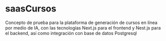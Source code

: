 # saasCursos
Concepto de prueba para la plataforma de generación de cursos en línea por medio de IA, con las tecnologías Next.js para el frontend y Nest.js para el backend, así como integración con base de datos Postgresql
